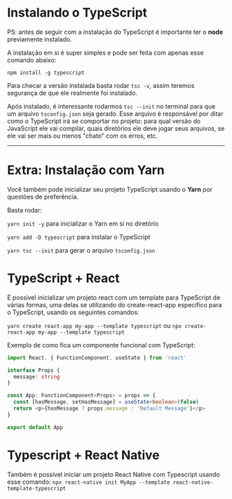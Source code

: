 # Instalando o TypeScript

PS: antes de seguir com a instalação do TypeScript é importante ter o **node** previamente instalado.

A instalação em si é super simples e pode ser feita com apenas esse comando abaixo:

`npm install -g typescript`

Para checar a versão instalada basta rodar `tsc -v`, assim teremos segurança de que ele realmente foi instalado.

Após instalado, é interessante rodarmos `tsc --init` no terminal para que um arquivo `tsconfig.json` seja gerado. Esse arquivo é responsável por ditar como o TypeScript irá se comportar no projeto: para qual versão do JavaScript ele vai compilar, quais diretórios ele deve jogar seus arquivos, se ele vai ser mais ou menos "chato" com os erros, etc.

---

# Extra: Instalação com Yarn

Você também pode inicializar seu projeto TypeScript usando o **Yarn** por questões de preferência.

Basta rodar:

`yarn init -y` para inicializar o Yarn em si no diretório

`yarn add -D typescript` para instalar o TypeScript

`yarn tsc --init` para gerar o arquivo `tsconfig.json`

# TypeScript + React

É possível inicializar um projeto react com um template para TypeScript de várias formas, uma delas se utilizando do create-react-app específico para o TypeScript, usando os seguintes comandos:

`yarn create react-app my-app --template typescript` ou `npx create-react-app my-app --template typescript` 

Exemplo de como fica um componente funcional com TypeScript:

```ts
import React, { FunctionComponent, useState } from 'react'

interface Props {
  message: string
}

const App: FunctionComponent<Props> = props => {
  const [hasMessage, setHasMessage] = useState<boolean>(false)
  return <p>{hasMessage ? props.message : 'Default Message'}</p>
}

export default App
```

# Typescript + React Native

Também é possível iniciar um projeto React Native com Typescript usando esse comando:
`npx react-native init MyApp --template react-native-template-typescript`